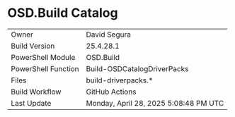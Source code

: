 ﻿# OSD.Build Catalog

| | |
|-|-|
| Owner | David Segura |
| Build Version | 25.4.28.1 |
| PowerShell Module | OSD.Build |
| PowerShell Function | Build-OSDCatalogDriverPacks |
| Files | build-driverpacks.* |
| Build Workflow | GitHub Actions |
| Last Update | Monday, April 28, 2025 5:08:48 PM UTC |
